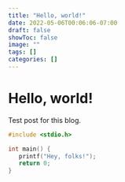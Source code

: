 ```yaml
---
title: "Hello, world!"
date: 2022-05-06T00:06:06-07:00
draft: false
showToc: false
image: ""
tags: []
categories: []
---
```


# Hello, world!

Test post for this blog.

<!--more-->

```c
#include <stdio.h>

int main() {
   printf("Hey, folks!");
   return 0;
}
```